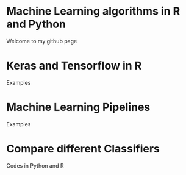 # Machine Learning algorithms in R and Python
Welcome to my github page
# Keras and Tensorflow in R
Examples
# Machine Learning Pipelines
Examples
# Compare different Classifiers 
Codes in Python and R
